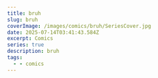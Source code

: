```yaml
---
title: bruh
slug: bruh
coverImage: /images/comics/bruh/SeriesCover.jpg
date: 2025-07-14T03:41:43.584Z
excerpt: Comics
series: true
description: bruh
tags:
  - - comics
---
```

